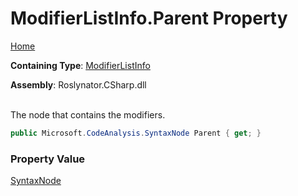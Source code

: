 # ModifierListInfo\.Parent Property

[Home](../../../../../README.md)

**Containing Type**: [ModifierListInfo](../README.md)

**Assembly**: Roslynator\.CSharp\.dll

\
The node that contains the modifiers\.

```csharp
public Microsoft.CodeAnalysis.SyntaxNode Parent { get; }
```

### Property Value

[SyntaxNode](https://docs.microsoft.com/en-us/dotnet/api/microsoft.codeanalysis.syntaxnode)

